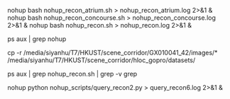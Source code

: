 nohup bash nohup_recon_atrium.sh > nohup_recon_atrium.log 2>&1 &
nohup bash nohup_recon_concourse.sh > nohup_recon_concourse.log 2>&1 &
nohup bash nohup_recon.sh > nohup_recon.log 2>&1 &


ps aux | grep nohup


cp -r /media/siyanhu/T7/HKUST/scene_corridor/GX010041_42/images/* /media/siyanhu/T7/HKUST/scene_corridor/hloc_gopro/datasets/

ps aux | grep nohup_recon.sh | grep -v grep


nohup python nohup_scripts/query_recon2.py > query_recon6.log 2>&1 &